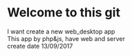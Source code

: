 # Welcome to this git
I want create a new web_desktop app		
This app by php&js, have web and server		
                 create date 13/09/2017
